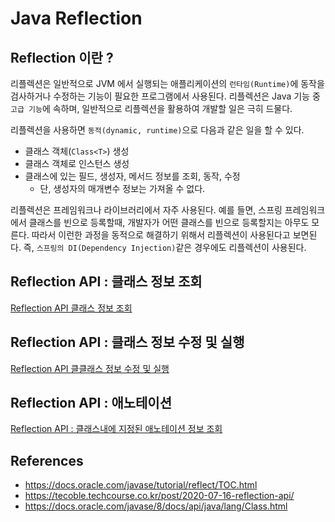 # Java Reflection

## Reflection 이란 ?

리플렉션은 일반적으로 JVM 에서 실행되는 애플리케이션의 `런타임(Runtime)`에 동작을 검사하거나 수정하는 기능이 필요한 프로그램에서 사용된다. 리플렉션은 Java 기능 중 `고급 기능`에 속하며, 
일반적으로 리플렉션을 활용하여 개발할 일은 극히 드물다. 

리플렉션을 사용하면 `동적(dynamic, runtime)`으로 다음과 같은 일을 할 수 있다.

- 클래스 객체(`Class<T>`) 생성
- 클래스 객체로 인스턴스 생성
- 클래스에 있는 필드, 생성자, 메서드 정보를 조회, 동작, 수정
  - 단, 생성자의 매개변수 정보는 가져올 수 없다.

리플렉션은 프레임워크나 라이브러리에서 자주 사용된다. 예를 들면, 스프링 프레임워크에서 클래스를 빈으로 등록할때, 개발자가 어떤 클래스를 빈으로 등록할지는 아무도 모른다. 따라서 이런한 과정을
동적으로 해결하기 위해서 리플렉션이 사용된다고 보면된다. 즉, `스프링의 DI(Dependency Injection)`같은 경우에도 리플렉션이 사용된다.

## Reflection API : 클래스 정보 조회

[Reflection API 클래스 정보 조회](https://github.com/BAEKJungHo/java-reflection/blob/main/src/src/test/java/reflection/study/reflection/reflectionapi/ReflectionAPIFindClassInformationTest.java)

## Reflection API : 클래스 정보 수정 및 실행

[Reflection API 클클래스 정보 수정 및 실행](https://github.com/BAEKJungHo/java-reflection/blob/main/src/src/test/java/reflection/study/reflection/reflectionapi/ReflectionAPIModifyAndExecuteClassInformationTest.java)

## Reflection API : 애노테이션

[Reflection API : 클래스내에 지정된 애노테이션 정보 조회](https://github.com/BAEKJungHo/java-reflection/blob/main/src/src/test/java/reflection/study/reflection/reflectionapi/ReflectionAPIAnnotationTest.java)

## References

- https://docs.oracle.com/javase/tutorial/reflect/TOC.html
- https://tecoble.techcourse.co.kr/post/2020-07-16-reflection-api/
- https://docs.oracle.com/javase/8/docs/api/java/lang/Class.html
